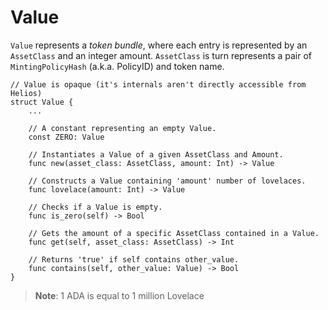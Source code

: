 # Value

`Value` represents a *token bundle*, where each entry is represented by an `AssetClass` and an integer amount. `AssetClass` is turn represents a pair of `MintingPolicyHash` (a.k.a. PolicyID) and token name.

```go, noplaypen
// Value is opaque (it's internals aren't directly accessible from Helios)
struct Value {
    ...

    // A constant representing an empty Value.
    const ZERO: Value

    // Instantiates a Value of a given AssetClass and Amount.
    func new(asset_class: AssetClass, amount: Int) -> Value

    // Constructs a Value containing 'amount' number of lovelaces.
    func lovelace(amount: Int) -> Value

    // Checks if a Value is empty.
    func is_zero(self) -> Bool

    // Gets the amount of a specific AssetClass contained in a Value.
    func get(self, asset_class: AssetClass) -> Int

    // Returns 'true' if self contains other_value.
    func contains(self, other_value: Value) -> Bool
}
```

>**Note**: 1 ADA is equal to 1 million Lovelace
